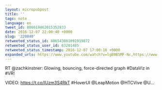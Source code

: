 ```yaml
---
layout: micropubpost
title: ''
tags: note
language: en
tweet_id: 806619462015352833
date: 2016-12-07 22:00:40 +0000
slug: '220040'
retweeted_status_id: 806543861891919872
retweeted_status_user_id: 63201485
retweeted_status_timestamp: 2016-12-07 17:00:16 +0000
expanded_urls: https://www.youtube.com/watch?v=lgB9B5MF-Nc,https://www.youtube.com/watch?v=lgB9B5MF-Nc,https://twitter.com/zachkinstner/status/806543861891919872/photo/1
---
```

RT @zachkinstner: Glowing, bouncing, force-directed graph #DataViz in #VR!

VIDEO: https://t.co/IUzm3S4RkT #HoverUI @LeapMotion @HTCVive @U…

